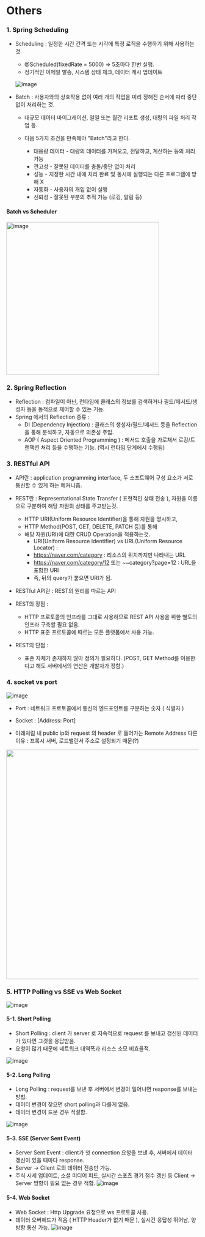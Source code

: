 ﻿# Others


### 1. Spring Scheduling

* Scheduling : 일정한 시간 간격 또는 시각에 특정 로직을 수행하기 위해 사용하는 것.
  * @Scheduled(fixedRate = 5000) => 5초마다 한번 실행.
  * 정기적인 이메일 발송, 시스템 상태 체크, 데이터 캐시 업데이트

  ![image](https://github.com/user-attachments/assets/236ca92c-beec-40eb-bd00-af8820a13513)

  
* Batch : 사용자와의 상호작용 없이 여러 개의 작업을 미리 정해진 순서에 따라 중단 없이 처리하는 것.
  * 대규모 데이터 마이그레이션, 일일 또는 월간 리포트 생성, 대량의 파일 처리 작업 등.
    
  * 다음 5가지 조건을 만족해야 "Batch"라고 한다.
    * 대용량 데이터 - 대량의 데이터를 가져오고, 전달하고, 계산하는 등의 처리 가능
    * 견고성 - 잘못된 데이터를 충돌/중단 없이 처리
    * 성능 - 지정한 시간 내에 처리 완료 및 동시에 실행되는 다른 프로그램에 방해 X
    * 자동화 - 사용자의 개입 없이 실행
    * 신뢰성 - 잘못된 부분의 추적 가능 (로깅, 알림 등)

    
#### Batch vs Scheduler
<img src="https://github.com/user-attachments/assets/66f2919c-74ae-460b-ab0a-37516d1378d3" alt="image" width="400" />


### 2. Spring Reflection

* Reflection : 컴파일이 아닌, 런타임에 클래스의 정보를 검색하거나 필드/메서드/생성자 등을 동적으로 제어할 수 있는 기능.
* Spring 에서의 Reflection 종류 :
  * DI (Dependency Injection) : 클래스의 생성자/필드/메서드 등을 Reflection을 통해 분석하고, 자동으로 의존성 주입.
  * AOP ( Aspect Oriented Programming ) : 메서드 호출을 가로채서 로깅/트랜잭션 처리 등을 수행하는 기능. (역시 런타임 단계에서 수행됨)


### 3. RESTful API
* API란 : application programming interface, 두 소프트웨어 구성 요소가 서로 통신할 수 있게 하는 메커니즘.
* REST란 : Representational State Transfer ( 표현적인 상태 전송 ), 자원을 이름으로 구분하여 해당 자원의 상태를 주고받는것. 
  * HTTP URI(Uniform Resource Identifier)을 통해 자원을 명시하고,
  * HTTP Method(POST, GET, DELETE, PATCH 등)를 통해
  * 해당 자원(URI)에 대한 CRUD Operation을 적용하는것.
    * URI(Uniform Resource Identifier) vs URL(Uniform Resource Locator) :
     * https://naver.com/category : 리소스의 위치까지만 나타내는 URL
     * https://naver.com/category/12 또는 ~~category?page=12 : URL을 포함한 URI
     * 즉, 뒤의 query가 붙으면 URI가 됨.

* RESTful API란 : REST의 원리를 따르는 API
* REST의 장점 :
  * HTTP 프로토콜의 인프라를 그대로 사용하므로 REST API 사용을 위한 별도의 인프라 구축할 필요 없음.
  * HTTP 표준 프로토콜에 따르는 모든 플랫폼에서 사용 가능.
* REST의 단점 :
  * 표준 자체가 존재하지 않아 정의가 필요하다. (POST, GET Method를 이용한다고 해도 서버에서의 연산은 개발자가 정함.)
 

### 4. socket vs port
![image](https://github.com/user-attachments/assets/0e7296ea-3871-4302-9548-1d43d5c969ce)


* Port : 네트워크 프로토콜에서 통신의 엔드포인트를 구분하는 숫자 ( 식별자 )
* Socket : [Address: Port]

* 아래처럼 내 public ip와 request 의 header 로 들어가는 Remote Address 다른 이유 : 프록시 서버, 로드밸런서 주소로 설정되기 때문(?)
<img src="https://github.com/user-attachments/assets/28ac3f87-5d94-439c-ab90-2dffc98d4ad0" width=600/>


### 5. HTTP Polling vs SSE vs Web Socket
![image](https://github.com/user-attachments/assets/d14a7430-1744-4fea-a195-2f455f162db8)

#### 5-1. Short Polling
* Short Polling : client 가 server 로 지속적으로 request 를 보내고 갱신된 데이터가 있다면 그것을 응답받음.
* 요청이 많기 때문에 네트워크 대역폭과 리소스 소모 비효율적.
  
![image](https://github.com/user-attachments/assets/e9c7c3b9-9dca-43cc-9cb4-1a07e101d68d)

#### 5-2. Long Polling
* Long Polling : request를 보낸 후 서버에서 변경이 일어나면 response를 보내는 방법.
* 데이터 변경이 잦으면 short polling과 다를게 없음.
* 데이터 변경이 드문 경우 적절함.

![image](https://github.com/user-attachments/assets/94ec7558-efac-42f8-a6e1-ad9b0df74b5c)

#### 5-3. SSE (Server Sent Event)
* Server Sent Event : client가 첫 connection 요청을 보낸 후, 서버에서 데이터 갱신이 있을 때마다 response.
* Server -> Client 로의 데이터 전송만 가능.
* 주식 시세 업데이트, 소셜 미디어 피드, 실시간 스포츠 경기 점수 갱신 등 Client -> Server 방향이 필요 없는 경우 적합.
![image](https://github.com/user-attachments/assets/a18f5718-0422-4963-876e-a334e5d89128)

#### 5-4. Web Socket
* Web Socket : Http Upgrade 요청으로 ws 프로토콜 사용.
* 데이터 오버헤드가 적음 ( HTTP Header가 없기 때문 ), 실시간 응답성 뛰어남, 양방향 통신 가능.
![image](https://github.com/user-attachments/assets/123d4f20-c1e7-4bf0-9ab5-788e3e9064b8)

